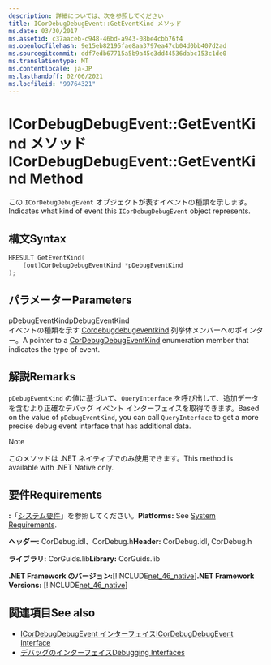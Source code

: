 ```yaml
---
description: 詳細については、次を参照してください
title: ICorDebugDebugEvent::GetEventKind メソッド
ms.date: 03/30/2017
ms.assetid: c37aaceb-c948-46bd-a943-08be4cbb76f4
ms.openlocfilehash: 9e15eb82195fae8aa3797ea47cb04d0bb407d2ad
ms.sourcegitcommit: ddf7edb67715a5b9a45e3dd44536dabc153c1de0
ms.translationtype: MT
ms.contentlocale: ja-JP
ms.lasthandoff: 02/06/2021
ms.locfileid: "99764321"
---
```

# <a name="icordebugdebugeventgeteventkind-method"></a><span data-ttu-id="9ce47-103">ICorDebugDebugEvent::GetEventKind メソッド</span><span class="sxs-lookup"><span data-stu-id="9ce47-103">ICorDebugDebugEvent::GetEventKind Method</span></span>

<span data-ttu-id="9ce47-104">この `ICorDebugDebugEvent` オブジェクトが表すイベントの種類を示します。</span><span class="sxs-lookup"><span data-stu-id="9ce47-104">Indicates what kind of event this `ICorDebugDebugEvent` object represents.</span></span>  
  
## <a name="syntax"></a><span data-ttu-id="9ce47-105">構文</span><span class="sxs-lookup"><span data-stu-id="9ce47-105">Syntax</span></span>  
  
```cpp  
HRESULT GetEventKind(  
    [out]CorDebugDebugEventKind *pDebugEventKind  
);  
```  
  
## <a name="parameters"></a><span data-ttu-id="9ce47-106">パラメーター</span><span class="sxs-lookup"><span data-stu-id="9ce47-106">Parameters</span></span>  

 <span data-ttu-id="9ce47-107">pDebugEventKind</span><span class="sxs-lookup"><span data-stu-id="9ce47-107">pDebugEventKind</span></span>  
 <span data-ttu-id="9ce47-108">イベントの種類を示す [Cordebugdebugeventkind](cordebugdebugeventkind-enumeration.md) 列挙体メンバーへのポインター。</span><span class="sxs-lookup"><span data-stu-id="9ce47-108">A pointer to a [CorDebugDebugEventKind](cordebugdebugeventkind-enumeration.md) enumeration member that indicates the type of event.</span></span>  
  
## <a name="remarks"></a><span data-ttu-id="9ce47-109">解説</span><span class="sxs-lookup"><span data-stu-id="9ce47-109">Remarks</span></span>  

 <span data-ttu-id="9ce47-110">`pDebugEventKind` の値に基づいて、`QueryInterface` を呼び出して、追加データを含むより正確なデバッグ イベント インターフェイスを取得できます。</span><span class="sxs-lookup"><span data-stu-id="9ce47-110">Based on the value of `pDebugEventKind`, you can call `QueryInterface` to get a more precise debug event interface that has additional data.</span></span>  
  
> [!NOTE]
> <span data-ttu-id="9ce47-111">このメソッドは .NET ネイティブでのみ使用できます。</span><span class="sxs-lookup"><span data-stu-id="9ce47-111">This method is available with .NET Native only.</span></span>  
  
## <a name="requirements"></a><span data-ttu-id="9ce47-112">要件</span><span class="sxs-lookup"><span data-stu-id="9ce47-112">Requirements</span></span>  

 <span data-ttu-id="9ce47-113">**:**「[システム要件](../../get-started/system-requirements.md)」を参照してください。</span><span class="sxs-lookup"><span data-stu-id="9ce47-113">**Platforms:** See [System Requirements](../../get-started/system-requirements.md).</span></span>  
  
 <span data-ttu-id="9ce47-114">**ヘッダー:** CorDebug.idl、CorDebug.h</span><span class="sxs-lookup"><span data-stu-id="9ce47-114">**Header:** CorDebug.idl, CorDebug.h</span></span>  
  
 <span data-ttu-id="9ce47-115">**ライブラリ:** CorGuids.lib</span><span class="sxs-lookup"><span data-stu-id="9ce47-115">**Library:** CorGuids.lib</span></span>  
  
 <span data-ttu-id="9ce47-116">**.NET Framework のバージョン:**[!INCLUDE[net_46_native](../../../../includes/net-46-native-md.md)]</span><span class="sxs-lookup"><span data-stu-id="9ce47-116">**.NET Framework Versions:** [!INCLUDE[net_46_native](../../../../includes/net-46-native-md.md)]</span></span>  
  
## <a name="see-also"></a><span data-ttu-id="9ce47-117">関連項目</span><span class="sxs-lookup"><span data-stu-id="9ce47-117">See also</span></span>

- [<span data-ttu-id="9ce47-118">ICorDebugDebugEvent インターフェイス</span><span class="sxs-lookup"><span data-stu-id="9ce47-118">ICorDebugDebugEvent Interface</span></span>](icordebugdebugevent-interface.md)
- [<span data-ttu-id="9ce47-119">デバッグのインターフェイス</span><span class="sxs-lookup"><span data-stu-id="9ce47-119">Debugging Interfaces</span></span>](debugging-interfaces.md)
